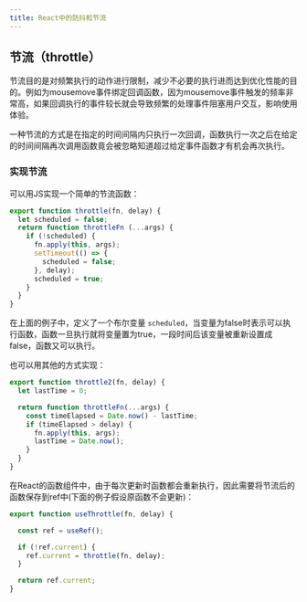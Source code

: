 ```yaml
---
title: React中的防抖和节流
---
```

## 节流（throttle）

节流目的是对频繁执行的动作进行限制，减少不必要的执行进而达到优化性能的目的。例如为mousemove事件绑定回调函数，因为mousemove事件触发的频率非常高，如果回调执行的事件较长就会导致频繁的处理事件阻塞用户交互，影响使用体验。

一种节流的方式是在指定的时间间隔内只执行一次回调，函数执行一次之后在给定的时间间隔再次调用函数竟会被忽略知道超过给定事件函数才有机会再次执行。

### 实现节流

可以用JS实现一个简单的节流函数：

```js
export function throttle(fn, delay) {
  let scheduled = false;
  return function throttleFn (...args) {
    if (!scheduled) {
      fn.apply(this, args);
      setTimeout(() => {
        scheduled = false;
      }, delay);
      scheduled = true;
    }
  }
}
```

在上面的例子中，定义了一个布尔变量 `scheduled`，当变量为false时表示可以执行函数，函数一旦执行就将变量置为true，一段时间后该变量被重新设置成false，函数又可以执行。

也可以用其他的方式实现：

```js
export function throttle2(fn, delay) {
  let lastTime = 0;

  return function throttleFn(...args) {
    const timeElapsed = Date.now() - lastTime;
    if (timeElapsed > delay) {
      fn.apply(this, args);
      lastTime = Date.now();
    }
  }
}
```

在React的函数组件中，由于每次更新时函数都会重新执行，因此需要将节流后的函数保存到ref中(下面的例子假设原函数不会更新)：

```js
export function useThrottle(fn, delay) {

  const ref = useRef();

  if (!ref.current) {
    ref.current = throttle(fn, delay);
  }

  return ref.current;
}
```
